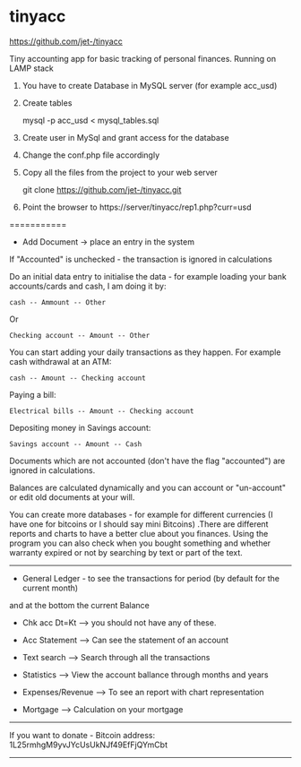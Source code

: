 # tinyacc
https://github.com/jet-/tinyacc

Tiny accounting app for basic tracking of personal finances. Running on LAMP stack

1. You have to create Database in MySQL server (for example acc_usd)

2. Create tables

	mysql -p acc_usd < mysql_tables.sql

3. Create user in MySql and grant access for the database

4. Change the conf.php file accordingly

5. Copy all the files from the project to your web server 

	git clone https://github.com/jet-/tinyacc.git


6. Point the browser to https://server/tinyacc/rep1.php?curr=usd

===========


* Add Document -> place an entry in the system

If "Accounted" is unchecked - the transaction is ignored in calculations


Do an initial data entry to initialise the data - for example loading your bank accounts/cards and cash, I am doing it by: 

	cash -- Ammount -- Other

Or 

	Checking account -- Amount -- Other

You can start adding your daily transactions as they happen. For example cash withdrawal at an ATM: 

	cash -- Amount -- Checking account

Paying a bill: 

	Electrical bills -- Amount -- Checking account

Depositing money in Savings account: 

	Savings account -- Amount -- Cash

Documents which are not accounted (don't have the flag "accounted") are ignored in calculations.

Balances are calculated dynamically and you can account or "un-account" or edit old documents at your will.

You can create more databases - for example for different currencies (I have one for bitcoins or I should say mini Bitcoins) .There are different reports and charts to have a better clue about you finances. Using the program you can also check when you bought something and whether warranty expired or not by searching by text or part of the text.


---------------


* General Ledger - to see the transactions for period (by default for the current month)

and at the bottom the current Balance


* Chk acc Dt=Kt  --> you should not have any of these.

* Acc Statement --> Can see the statement of an account

* Text search --> Search through all the transactions

* Statistics --> View the account ballance through months and years

* Expenses/Revenue --> To see an report with chart representation 

* Mortgage --> Calculation on your mortgage

---

If you want to donate - Bitcoin address: 1L25rmhgM9yvJYcUsUkNJf49EfFjQYmCbt

---
